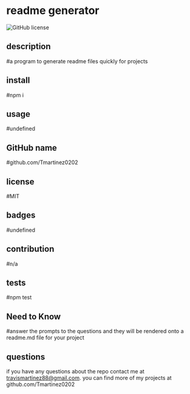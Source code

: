 # readme generator
  ![GitHub license](https://img.sheilds.io/badge/license-MIT-blue.svg)

  ## description
  #a program to generate readme files quickly for projects

  ## install
  #npm i

  ## usage
  #undefined

  ## GitHub name
  #github.com/Tmartinez0202

  ## license
  #MIT

  ## badges
  #undefined

  ## contribution
  #n/a

  ## tests
  #npm test

  ## Need to Know
  #answer the prompts to the questions and they will be rendered onto a readme.md file for your project

  ## questions
  if you have any questions about the repo contact me at travismartinez88@gmail.com. you can find more of my projects at github.com/Tmartinez0202

